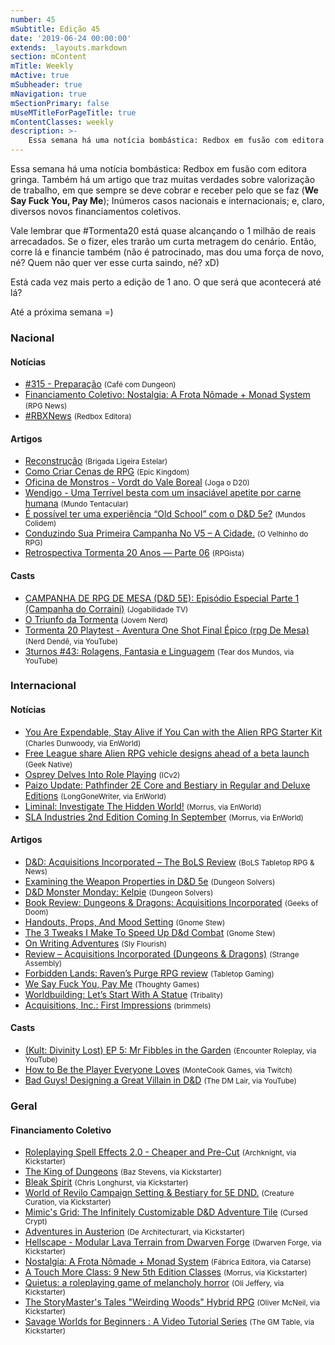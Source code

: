 ```yaml
---
number: 45
mSubtitle: Edição 45
date: '2019-06-24 00:00:00'
extends: _layouts.markdown
section: mContent
mTitle: Weekly
mActive: true
mSubheader: true
mNavigation: true
mSectionPrimary: false
mUseMTitleForPageTitle: true
mContentClasses: weekly
description: >-
    Essa semana há uma notícia bombástica: Redbox em fusão com editora gringa. Também há um artigo que traz muitas verdades sobre valorização de trabalho, em que sempre se deve cobrar e receber pelo que se faz (__We Say Fuck You, Pay Me__); Inúmeros casos nacionais e internacionais; e, claro, diversos novos financiamentos coletivos.
---
```


Essa semana há uma notícia bombástica: Redbox em fusão com editora gringa. Também há um artigo que traz muitas verdades sobre valorização de trabalho, em que sempre se deve cobrar e receber pelo que se faz (__We Say Fuck You, Pay Me__); Inúmeros casos nacionais e internacionais; e, claro, diversos novos financiamentos coletivos.

Vale lembrar que #Tormenta20 está quase alcançando o 1 milhão de reais arrecadados. Se o fizer, eles trarão um curta metragem do cenário. Então, corre lá e financie também (não é patrocinado, mas dou uma força de novo, né? Quem não quer ver esse curta saindo, né? xD)

Está cada vez mais perto a edição de 1 ano. O que será que acontecerá até lá?

Até a próxima semana =)

### Nacional

#### Notícias

- [#315 - Preparação] <small>(Café com Dungeon)</small>
- [Financiamento Coletivo: Nostalgia: A Frota Nômade + Monad System] <small>(RPG News)</small>
- [#RBXNews] <small>(Redbox Editora)</small>

#### Artigos

- [Reconstrução] <small>(Brigada Ligeira Estelar)</small>
- [Como Criar Cenas de RPG] <small>(Epic Kingdom)</small>
- [Oficina de Monstros - Vordt do Vale Boreal] <small>(Joga o D20)</small>
- [Wendigo - Uma Terrível besta com um insaciável apetite por carne humana] <small>(Mundo Tentacular)</small>
- [É possível ter uma experiência “Old School” com o D&amp;D 5e?] <small>(Mundos Colidem)</small>
- [Conduzindo Sua Primeira Campanha No V5 – A Cidade.] <small>(O Velhinho do RPG)</small>
- [Retrospectiva Tormenta 20 Anos — Parte 06] <small>(RPGista)</small>

#### Casts

- [CAMPANHA DE RPG DE MESA (D&amp;D 5E): Episódio Especial Parte 1 (Campanha do Corraini)] <small>(Jogabilidade TV)</small>
- [O Triunfo da Tormenta] <small>(Jovem Nerd)</small>
- [Tormenta 20 Playtest - Aventura One Shot Final Épico (rpg De Mesa)] <small>(Nerd Dendê, via YouTube)</small>
- [3turnos #43: Rolagens, Fantasia e Linguagem] <small>(Tear dos Mundos, via YouTube)</small>

### Internacional

#### Notícias

- [You Are Expendable, Stay Alive if You Can with the Alien RPG Starter Kit] <small>(Charles Dunwoody, via EnWorld)</small>
- [Free League share Alien RPG vehicle designs ahead of a beta launch] <small>(Geek Native)</small>
- [Osprey Delves Into Role Playing] <small>(ICv2)</small>
- [Paizo Update: Pathfinder 2E Core and Bestiary in Regular and Deluxe Editions] <small>(LongGoneWriter, via EnWorld)</small>
- [Liminal: Investigate The Hidden World!] <small>(Morrus, via EnWorld)</small>
- [SLA Industries 2nd Edition Coming In September] <small>(Morrus, via EnWorld)</small>

#### Artigos

- [D&amp;D: Acquisitions Incorporated – The BoLS Review] <small>(BoLS Tabletop RPG &amp; News)</small>
- [Examining the Weapon Properties in D&amp;D 5e] <small>(Dungeon Solvers)</small>
- [D&amp;D Monster Monday: Kelpie] <small>(Dungeon Solvers)</small>
- [Book Review: Dungeons &amp; Dragons: Acquisitions Incorporated] <small>(Geeks of Doom)</small>
- [Handouts, Props, And Mood Setting] <small>(Gnome Stew)</small>
- [The 3 Tweaks I Make To Speed Up D&amp;d Combat] <small>(Gnome Stew)</small>
- [On Writing Adventures] <small>(Sly Flourish)</small>
- [Review – Acquisitions Incorporated (Dungeons &amp; Dragons)] <small>(Strange Assembly)</small>
- [Forbidden Lands: Raven’s Purge RPG review] <small>(Tabletop Gaming)</small>
- [We Say Fuck You, Pay Me] <small>(Thoughty Games)</small>
- [Worldbuilding: Let’s Start With A Statue] <small>(Tribality)</small>
- [Acquisitions, Inc.: First Impressions] <small>(brimmels)</small>

#### Casts

- [(Kult: Divinity Lost) EP 5: Mr Fibbles in the Garden] <small>(Encounter Roleplay, via YouTube)</small>
- [How to Be the Player Everyone Loves] <small>(MonteCook Games, via Twitch)</small>
- [Bad Guys! Designing a Great Villain in D&amp;D] <small>(The DM Lair, via YouTube)</small>

### Geral

#### Financiamento Coletivo

- [Roleplaying Spell Effects 2.0 - Cheaper and Pre-Cut] <small>(Archknight, via Kickstarter)</small>
- [The King of Dungeons] <small>(Baz Stevens, via Kickstarter)</small>
- [Bleak Spirit] <small>(Chris Longhurst, via Kickstarter)</small>
- [World of Revilo Campaign Setting &amp; Bestiary for 5E DND.] <small>(Creature Curation, via Kickstarter)</small>
- [Mimic&#039;s Grid: The Infinitely Customizable D&amp;D Adventure Tile] <small>(Cursed Crypt)</small>
- [Adventures in Austerion] <small>(De Architecturart, via Kickstarter)</small>
- [Hellscape - Modular Lava Terrain from Dwarven Forge] <small>(Dwarven Forge, via Kickstarter)</small>
- [Nostalgia: A Frota Nômade + Monad System] <small>(Fábrica Editora, via Catarse)</small>
- [A Touch More Class: 9 New 5th Edition Classes] <small>(Morrus, via Kickstarter)</small>
- [Quietus: a roleplaying game of melancholy horror] <small>(Oli Jeffery, via Kickstarter)</small>
- [The StoryMaster&#039;s Tales &quot;Weirding Woods&quot; Hybrid RPG] <small>(Oliver McNeil, via Kickstarter)</small>
- [Savage Worlds for Beginners : A Video Tutorial Series] <small>(The GM Table, via Kickstarter)</small>


[On Writing Adventures]: http://slyflourish.com/on_writing_adventures.html
[D&amp;D Monster Monday: Kelpie]: https://www.dungeonsolvers.com/2019/06/17/dd-monster-monday-kelpie/
[Acquisitions, Inc.: First Impressions]: https://www.enworld.org/forum/content.php?6408-Acquisitions-Inc-First-Impressions
[Bad Guys! Designing a Great Villain in D&amp;D]: https://www.youtube.com/watch?v=txf6ZpLLoY4
[You Are Expendable, Stay Alive if You Can with the Alien RPG Starter Kit]: https://www.enworld.org/forum/content.php?6377-You-Are-Expendable-Stay-Alive-if-You-Can-with-the-Alien-RPG-Starter-Kit
[É possível ter uma experiência “Old School” com o D&amp;D 5e?]: https://www.mundoscolidem.com.br/old-school-dd5e/
[Worldbuilding: Let’s Start With A Statue]: https://www.tribality.com/2019/06/18/worldbuilding-lets-start-with-a-statue/
[A Touch More Class: 9 New 5th Edition Classes]: https://www.kickstarter.com/projects/enworld
[Quietus: a roleplaying game of melancholy horror]: https://www.kickstarter.com/projects/sinisterbeard/quietus-a-roleplaying-game-of-melancholy-horror
[Adventures in Austerion]: https://www.kickstarter.com/projects/175522302/adventures-in-austerion
[The StoryMaster&#039;s Tales &quot;Weirding Woods&quot; Hybrid RPG]: https://www.kickstarter.com/projects/legendphotography/the-storymasters-tales-weirding-woods
[Savage Worlds for Beginners : A Video Tutorial Series]: https://www.kickstarter.com/projects/gmtable/savage-worlds-for-beginners-a-video-tutorial-series
[Roleplaying Spell Effects 2.0 - Cheaper and Pre-Cut]: https://www.kickstarter.com/projects/arcknight/roleplaying-spell-effects-20-cheaper-and-pre-cut
[Handouts, Props, And Mood Setting]: https://gnomestew.com/handouts-props-and-mood-setting/
[Liminal: Investigate The Hidden World!]: https://www.enworld.org/forum/content.php?6419-Liminal-Investigate-The-Hidden-World!
[Osprey Delves Into Role Playing]: https://icv2.com/articles/news/view/43452/osprey-delves-role-playing
[Paizo Update: Pathfinder 2E Core and Bestiary in Regular and Deluxe Editions]: https://www.enworld.org/forum/content.php?6420-Paizo-Update-Pathfinder-2E-Core-and-Bestiary-in-Regular-and-Deluxe-Editions
[SLA Industries 2nd Edition Coming In September]: https://www.enworld.org/forum/content.php?6422-SLA-Industries-2nd-Edition-Coming-In-September
[The 3 Tweaks I Make To Speed Up D&amp;d Combat]: https://gnomestew.com/the-3-tweaks-i-make-to-speed-up-dd-combat/
[Free League share Alien RPG vehicle designs ahead of a beta launch]: https://www.geeknative.com/66950/free-league-share-alien-rpg-vehicle-designs-ahead-of-a-beta-launch/
[Examining the Weapon Properties in D&amp;D 5e]: https://www.dungeonsolvers.com/2019/06/21/examining-the-weapon-properties-in-dd-5e/
[(Kult: Divinity Lost) EP 5: Mr Fibbles in the Garden]: https://www.youtube.com/watch?v=lYqgZVQlYOw
[We Say Fuck You, Pay Me]: http://briebeau.com/thoughty/2019/06/we-say-fuck-you-pay-me/
[Financiamento Coletivo: Nostalgia: A Frota Nômade + Monad System]: https://newsrpg.wordpress.com/2019/06/18/financiamento-coletivo-nostalgia-a-frota-nomade-monad-system/
[Nostalgia: A Frota Nômade + Monad System]: https://www.catarse.me/nostalgia
[Forbidden Lands: Raven’s Purge RPG review]: https://www.tabletopgaming.co.uk/board-games/reviews/forbidden-lands-ravens-purge-rpg-review
[Reconstrução]: https://brigadaligeiraestelar.com/2019/06/18/o-cenario-reconstrutivo/
[D&amp;D: Acquisitions Incorporated – The BoLS Review]: https://www.belloflostsouls.net/2019/06/dd-acquisitions-incorporated-the-bols-review.html
[Mimic&#039;s Grid: The Infinitely Customizable D&amp;D Adventure Tile]: https://www.kickstarter.com/projects/cursedcrypt/mimics-grid
[Bleak Spirit]: https://www.kickstarter.com/projects/179941520/bleak-spirit
[How to Be the Player Everyone Loves]: https://www.twitch.tv/videos/440935394
[The King of Dungeons]: https://www.kickstarter.com/projects/kingofdungeons/the-king-of-dungeons/
[Como Criar Cenas de RPG]: https://epickingdom.wordpress.com/2019/06/19/como-criar-cenas-de-rpg/
[World of Revilo Campaign Setting &amp; Bestiary for 5E DND.]: https://www.kickstarter.com/projects/931820058/world-of-revilo-campaign-setting-and-bestiary-for-5e-dnd
[Review – Acquisitions Incorporated (Dungeons &amp; Dragons)]: https://www.strangeassembly.com/2019/review-acquisitions-incorporated
[Book Review: Dungeons &amp; Dragons: Acquisitions Incorporated]: https://www.geeksofdoom.com/2019/06/19/book-review-dungeons-dragons-acquisitions-incorporated
[Hellscape - Modular Lava Terrain from Dwarven Forge]: https://www.kickstarter.com/projects/dwarvenforge/hellscape-modular-lava-terrain-from-dwarven-forge/
[O Triunfo da Tormenta]: https://jovemnerd.com.br/nerdcast/o-triunfo-da-tormenta/
[CAMPANHA DE RPG DE MESA (D&amp;D 5E): Episódio Especial Parte 1 (Campanha do Corraini)]: https://www.youtube.com/watch?v=gPCnJiNqA5s
[#315 - Preparação]: https://www.podbean.com/media/share/pb-sdjhu-b5475b
[Retrospectiva Tormenta 20 Anos — Parte 06]: https://rpgista.com.br/2019/06/21/retrospectiva-tormenta-20-anos-parte-06/
[Tormenta 20 Playtest - Aventura One Shot Final Épico (rpg De Mesa)]: https://www.youtube.com/watch?v=FSVUGE-flME
[Conduzindo Sua Primeira Campanha No V5 – A Cidade.]: https://ovelhinhodorpg.wordpress.com/2019/06/21/conduzindo-sua-primeira-campanha-no-v5-a-cidade/
[#RBXNews]: https://www.facebook.com/RedboxEditora/photos/a.253730031408278/2328853180562609/
[3turnos #43: Rolagens, Fantasia e Linguagem]: https://www.youtube.com/watch?v=hnPFEqvPfJE
[Oficina de Monstros - Vordt do Vale Boreal]: https://jogaod20.blogspot.com/2019/06/oficina-de-monstros-vordt.html
[Wendigo - Uma Terrível besta com um insaciável apetite por carne humana]: https://mundotentacular.blogspot.com/2019/06/wendigo-uma-terrivel-besta-com-um.html
